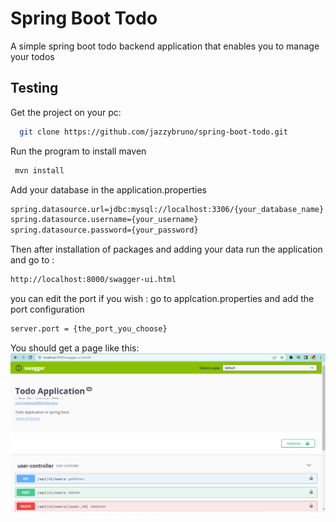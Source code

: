 # Spring Boot Todo

A simple spring boot todo backend application that 
enables you to manage your todos

## Testing

Get the project on your pc:
```bash
  git clone https://github.com/jazzybruno/spring-boot-todo.git
```

Run the program to install maven
```bash
 mvn install 
```

Add your database in the application.properties
```bash
spring.datasource.url=jdbc:mysql://localhost:3306/{your_database_name}
spring.datasource.username={your_username}
spring.datasource.password={your_password}
```

Then after installation of packages and adding your data 
run the application and go to :
```bash
http://localhost:8000/swagger-ui.html
```

you can edit the port if you wish : 
go to applcation.properties and add the port configuration
```bash
server.port = {the_port_you_choose}
```

You should get a page like this:
![Screenshot  2023-02-18 130829.png](src%2Fmain%2Fresources%2Fimages%2FScreenshot%202023-02-18%20130829.png)